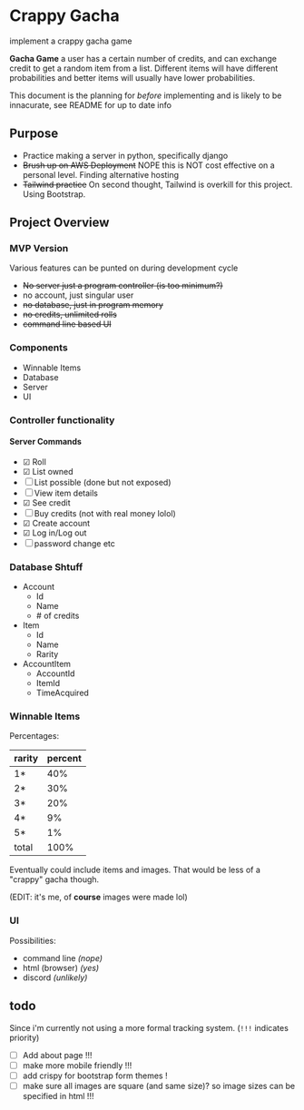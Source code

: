 # Crappy Gacha

implement a crappy gacha game

**Gacha Game** a user has a certain number of credits, and can exchange credit to get a random item from a list. Different items will have different probabilities and better items will usually have lower probabilities.

This document is the planning for _before_ implementing and is likely to be innacurate, see README for up to date info

## Purpose

 - Practice making a server in python, specifically django
 - ~~Brush up on AWS Deployment~~ NOPE this is NOT cost effective on a personal level. Finding alternative hosting
 - ~~Tailwind practice~~ On second thought, Tailwind is overkill for this project. Using Bootstrap.

## Project Overview
### MVP Version
Various features can be punted on during development cycle
- ~~No server just a program controller (is too minimum?)~~
- no account, just singular user
- ~~no database, just in program memory~~
- ~~no credits, unlimited rolls~~
- ~~command line based UI~~

### Components

- Winnable Items
- Database
- Server
- UI

### Controller functionality

#### Server Commands

- ☑ Roll 
- ☑ List owned 
- ☐ List possible (done but not exposed)
- ☐ View item details
- ☑ See credit 
- ☐ Buy credits (not with real money lolol)
- ☑ Create account
- ☑ Log in/Log out
- ☐ password change etc

### Database Shtuff

- Account
  - Id
  - Name
  - \# of credits
- Item
  - Id
  - Name
  - Rarity
- AccountItem
  - AccountId
  - ItemId
  - TimeAcquired

### Winnable Items

Percentages: 

| rarity | percent |
|---|---|
| 1* | 40% |
| 2* | 30% |
| 3* | 20% |
| 4* | 9% |
| 5* | 1% |
| total | 100% |


Eventually could include items and images. That would be less of a "crappy" gacha though.

(EDIT: it's me, of __course__ images were made lol)

### UI
Possibilities: 

- command line *(nope)*
- html (browser) *(yes)*
- discord *(unlikely)*


## todo 
Since i'm currently not using a more formal tracking system. (`!!!` indicates priority)

- ☐ Add about page !!!
- ☐ make more mobile friendly !!!
- ☐ add crispy for bootstrap form themes !
- ☐ make sure all images are square (and same size)? so image sizes can be specified in html !!!